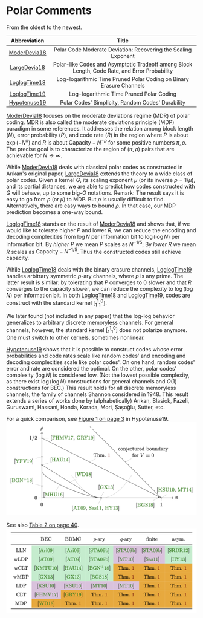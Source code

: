 
# Polar Comments

From the oldest to the newest.

|  Abbreviation  |  Title  |
| :------------: | :-----: |
| [ModerDevia18] | Polar Code Moderate Deviation: Recovering the Scaling Exponent |
| [LargeDevia18] | Polar-like Codes and Asymptotic Tradeoff among Block Length, Code Rate, and Error Probability |
| [LoglogTime18] | Log-logarithmic Time Pruned Polar Coding on Binary Erasure Channels |
| [LoglogTime19] | Log-logarithmic Time Pruned Polar Coding |
| [Hypotenuse19] | Polar Codes' Simplicity, Random Codes' Durability |

[ModerDevia18] focuses on the moderate deviations regime (MDR) of polar coding.
MDR is also called the moderate deviations principle (MDP)
paradigm in some references.
It addresses the relation among block length ($N$),
error probability ($P$), and code rate ($R$) in the region
where $P$ is about $\exp( -N^\pi )$ and $R$ is about
$\text{Capacity} - N^{-\rho}$ for some positive numbers $\pi, \rho$.
The precise goal is to characterize the region of $(\pi, \rho)$ pairs
that are achievable for $N \to \infty$.

While [ModerDevia18] deals with classical polar codes
as constructed in Arıkan's original paper,
[LargeDevia18] extends the theory to a wide class of polar codes.
Given a kernel $G$, its scaling exponent $\mu$
(or its inverse $\rho = 1/\mu$), and its partial distances,
we are able to predict how codes constructed with $G$ will behave,
up to some big-$O$ notations.
Remark:
The result says it is easy to go from $\rho$ (or $\mu$) to MDP.
But $\rho$ is usually difficult to find.
Alternatively, there are easy ways to bound $\rho$.
In that case, our MDP prediction becomes a one-way bound.

[LoglogTime18] stands on the result of [ModerDevia18] and shows that,
if we would like to tolerate higher $P$ and lower $R$,
we can reduce the encoding and decoding complexities
from $\log N$ per information bit to $\log(\log N)$ per information bit.
By *higher $P$* we mean $P$ scales as $N^{-1/5}$;
By *lower $R$* we mean $R$ scales as $\text{Capacity}-N^{-1/5}$.
Thus the constructed codes still achieve capacity.

While [LoglogTime18] deals with the binary erasure channels,
[LoglogTime19] handles arbitrary symmetric $p$-ary channels,
where $p$ is any prime.
The latter result is similar:
by tolerating that $P$ converges to $0$ slower
and that $R$ converges to the capacity slower,
we can reduce the complexity to $\log(\log N)$ per information bit.
In both [LoglogTime18] and [LoglogTime19],
codes are construct with the standard kernel $[^1_1{}^0_1]$.

We later found (not included in any paper) that the log-log behavior
generalizes to arbitrary discrete memoryless channels.
For general channels, however,
the standard kernel $[^1_1{}^0_1]$ does not polarize anymore.
One must switch to other kernels, sometimes nonlinear.

[Hypotenuse19] shows that it is possible to construct codes
whose error probabilities and code rates scale like random codes'
and encoding and decoding complexities scale like polar codes'.
On one hand, random codes' error and rate are considered the optimal.
On the other, polar codes' complexity ($\log N$) is considered low.
(Not the lowest possible complexity, as there exist $\log(\log N)$
constructions for general channels and $O(1)$ constructions for BEC.)
This result holds for all discrete memoryless channels,
the family of channels Shannon considered in 1948.
This result extends a series of works done by (alphabetically) Arıkan,
Błasiok, Fazeli, Guruswami, Hassani, Honda, Korada, Mori, Şaşoğlu, Sutter, etc.

For a quick comparison, see
[Figure 1 on page 3](https://arxiv.org/pdf/1912.08995v1.pdf#page=3)
in Hypotenuse19.
![hypotenuse](/figure/hypotenuse.png)

See also
[Table 2 on page 40](https://arxiv.org/pdf/1912.08995v1.pdf#page=40).
![channelgoal](/figure/channelgoal.png)

[Hypotenuse19]: https://arxiv.org/abs/1912.08995
[LoglogTime19]: https://arxiv.org/abs/1905.13340
[LargeDevia18]: https://arxiv.org/abs/1812.08112
[LoglogTime18]: https://arxiv.org/abs/1812.08106
[ModerDevia18]: https://arxiv.org/abs/1806.02405
